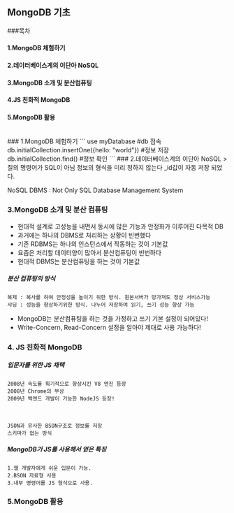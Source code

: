 ## MongoDB 기초

###목차

#### 1.MongoDB 체험하기

#### 2.데이터베이스계의 이단아 NoSQL

#### 3.MongoDB 소개 및 분산컴퓨팅

#### 4.JS 친화적 MongoDB

#### 5.MongoDB 활용

<br>
### 1.MongoDB 체험하기 
```
use myDatabase #db 접속
db.initialCollection.insertOne({hello: "world"}) #정보 저장
db.initialCollection.find() #정보 확인
```
### 2.데이터베이스계의 이단아 NoSQL
>질의 명령어가 SQL이 아님  
정보의 형식을 미리 정하지 않는다  
_id값이 자동 저장 되었다.

NoSQL DBMS : Not Only SQL Database Management System

### 3.MongoDB 소개 및 분산 컴퓨팅

- 현대적 설계로 고성능을 내면서 동시에 많은 기능과 안정화가 이루어진 다목적 DB
- 과거에는 하나의 DBMS로 처리하는 상황이 빈번했다
- 기존 RDBMS는 하나의 인스턴스에서 작동하는 것이 기본값
- 요즘은 처리할 데이터양이 많아서 분산컴퓨팅이 빈번하다
- 현대적 DBMS는 분산컴퓨팅을 하는 것이 기본값

##### 분산 컴퓨팅의 방식

    복제 : 복사를 하여 안정성을 높이기 위한 방식. 원본서버가 망가져도 정상 서비스가능
    샤딩 : 성능을 향상하기위한 방식. 나누어 저장하여 읽기, 쓰기 성능 향상 가능

- MongoDB는 분산컴퓨팅을 하는 것을 가정하고 쓰기 기본 설정이 되어있다!
- Write-Concern, Read-Concern 설정을 알아야 제대로 사용 가능하다!

### 4. JS 친화적 MongoDB

##### 입문자를 위한 JS 채택

    2008년 속도를 획기적으로 향상시킨 V8 엔진 등장
    2008년 Chrome의 부상
    2009년 백엔드 개발이 가능한 NodeJS 등장!

<br>

    JSON과 유사한 BSON구조로 정보를 저장
    스키마가 없는 방식

##### MongoDB가 JS를 사용해서 얻은 특징

    1.웹 개발자에게 쉬운 입문이 가능.
    2.BSON 자료형 사용
    3.내부 명령어를 JS 형식으로 사용.

### 5.MongoDB 활용
